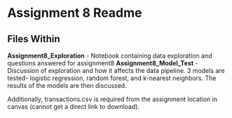 # Assignment 8 Readme
## Files Within

**Assignment8_Exploration** - Notebook containing data exploration and questions answered for assignment8
**Assignment8_Model_Test** - Discussion of exploration and how it affects the data pipeline. 3 models are tested- logistic regression, random forest, and k-nearest neighbors. The results of the models are then discussed.


Additionally, transactions.csv is required from the assignment location in canvas (cannot get a direct link to download).
